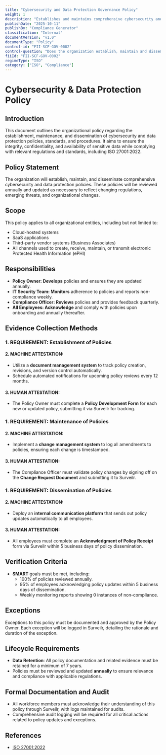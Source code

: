 ```yaml
---
title: "Cybersecurity and Data Protection Governance Policy"
weight: 1
description: "Establishes and maintains comprehensive cybersecurity and data protection policies to ensure data integrity, confidentiality, and compliance with relevant regulations."
publishDate: "2025-10-11"
publishBy: "Compliance Generator"
classification: "Internal"
documentVersion: "v1.0"
documentType: "Policy"
control-id: "FII-SCF-GOV-0002"
control-question: "Does the organization establish, maintain and disseminate cybersecurity & data protection policies, standards and procedures?"
fiiId: "FII-SCF-GOV-0002"
regimeType: "ISO"
category: ["ISO", "Compliance"]
---
```


# Cybersecurity & Data Protection Policy

## Introduction

This document outlines the organizational policy regarding the establishment, maintenance, and dissemination of cybersecurity and data protection policies, standards, and procedures. It aims to ensure the integrity, confidentiality, and availability of sensitive data while complying with relevant regulations and standards, including ISO 27001:2022.

## Policy Statement

The organization will establish, maintain, and disseminate comprehensive cybersecurity and data protection policies. These policies will be reviewed annually and updated as necessary to reflect changing regulations, emerging threats, and organizational changes.

## Scope

This policy applies to all organizational entities, including but not limited to:
- Cloud-hosted systems
- SaaS applications
- Third-party vendor systems (Business Associates)
- All channels used to create, receive, maintain, or transmit electronic Protected Health Information (ePHI)

## Responsibilities

- **Policy Owner: Develops** policies and ensures they are updated annually.
- **IT Security Team: Monitors** adherence to policies and reports non-compliance weekly.
- **Compliance Officer: Reviews** policies and provides feedback quarterly.
- **All Employees: Acknowledge** and comply with policies upon onboarding and annually thereafter.

## Evidence Collection Methods

### 1. REQUIREMENT: Establishment of Policies
#### 2. MACHINE ATTESTATION:
- Utilize a **document management system** to track policy creation, revisions, and version control automatically.
- Schedule automated notifications for upcoming policy reviews every 12 months.

#### 3. HUMAN ATTESTATION:
- The Policy Owner must complete a **Policy Development Form** for each new or updated policy, submitting it via Surveilr for tracking.

### 1. REQUIREMENT: Maintenance of Policies
#### 2. MACHINE ATTESTATION:
- Implement a **change management system** to log all amendments to policies, ensuring each change is timestamped.

#### 3. HUMAN ATTESTATION:
- The Compliance Officer must validate policy changes by signing off on the **Change Request Document** and submitting it to Surveilr.

### 1. REQUIREMENT: Dissemination of Policies
#### 2. MACHINE ATTESTATION:
- Deploy an **internal communication platform** that sends out policy updates automatically to all employees.

#### 3. HUMAN ATTESTATION:
- All employees must complete an **Acknowledgment of Policy Receipt** form via Surveilr within 5 business days of policy dissemination.

## Verification Criteria

- **SMART** goals must be met, including:
  - 100% of policies reviewed annually.
  - 95% of employees acknowledging policy updates within 5 business days of dissemination.
  - Weekly monitoring reports showing 0 instances of non-compliance.

## Exceptions

Exceptions to this policy must be documented and approved by the Policy Owner. Each exception will be logged in Surveilr, detailing the rationale and duration of the exception.

## Lifecycle Requirements

- **Data Retention**: All policy documentation and related evidence must be retained for a minimum of 7 years.
- Policies must be reviewed and updated **annually** to ensure relevance and compliance with applicable regulations.

## Formal Documentation and Audit

- All workforce members must acknowledge their understanding of this policy through Surveilr, with logs maintained for audits.
- Comprehensive audit logging will be required for all critical actions related to policy updates and exceptions.

## References

- [ISO 27001:2022](https://www.iso.org/isoiec-27001-information-security.html) 
